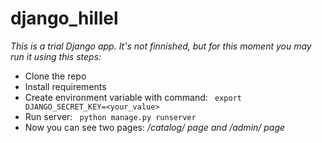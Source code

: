 # django_hillel
_This is a trial Django app._
_It's not finnished, but for this moment you may run it using this steps:_
* Clone the repo
* Install requirements
* Create environment variable with command:
``` export DJANGO_SECRET_KEY=<your_value>```
* Run server:
``` python manage.py runserver```
* Now you can see two pages:
_/catalog/ page and /admin/ page_

